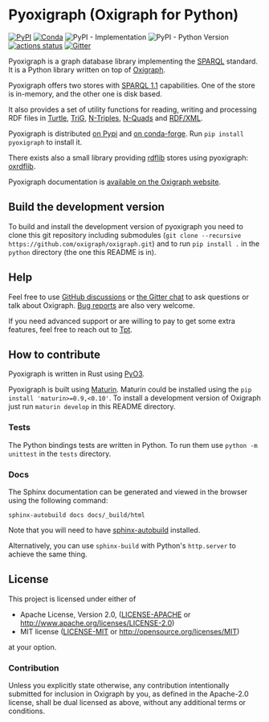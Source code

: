 # Pyoxigraph (Oxigraph for Python)

[![PyPI](https://img.shields.io/pypi/v/pyoxigraph)](https://pypi.org/project/pyoxigraph/)
[![Conda](https://img.shields.io/conda/vn/conda-forge/pyoxigraph)](https://anaconda.org/conda-forge/pyoxigraph)
![PyPI - Implementation](https://img.shields.io/pypi/implementation/pyoxigraph)
![PyPI - Python Version](https://img.shields.io/pypi/pyversions/pyoxigraph)
[![actions status](https://github.com/oxigraph/oxigraph/workflows/build/badge.svg)](https://github.com/oxigraph/oxigraph/actions)
[![Gitter](https://badges.gitter.im/oxigraph/community.svg)](https://gitter.im/oxigraph/community?utm_source=badge&utm_medium=badge&utm_campaign=pr-badge)

Pyoxigraph is a graph database library implementing the [SPARQL](https://www.w3.org/TR/sparql11-overview/) standard.
It is a Python library written on top of [Oxigraph](https://crates.io/crates/oxigraph).

Pyoxigraph offers two stores with [SPARQL 1.1](https://www.w3.org/TR/sparql11-overview/) capabilities.
One of the store is in-memory, and the other one is disk based.

It also provides a set of utility functions for reading, writing and processing RDF files in
[Turtle](https://www.w3.org/TR/turtle/),
[TriG](https://www.w3.org/TR/trig/),
[N-Triples](https://www.w3.org/TR/n-triples/),
[N-Quads](https://www.w3.org/TR/n-quads/) and
[RDF/XML](https://www.w3.org/TR/rdf-syntax-grammar/).

Pyoxigraph is distributed [on Pypi](https://pypi.org/project/pyoxigraph/) and [on conda-forge](https://anaconda.org/conda-forge/pyoxigraph).
Run `pip install pyoxigraph` to install it.

There exists also a small library providing [rdflib](https://rdflib.readthedocs.io) stores using pyoxigraph: [oxrdflib](https://github.com/oxigraph/oxrdflib).

Pyoxigraph documentation is [available on the Oxigraph website](https://pyoxigraph.readthedocs.io/).

## Build the development version

To build and install the development version of pyoxigraph you need to clone this git repository including submodules (`git clone --recursive https://github.com/oxigraph/oxigraph.git`)
and to run `pip install .` in the `python` directory (the one this README is in).

## Help

Feel free to use [GitHub discussions](https://github.com/oxigraph/oxigraph/discussions) or [the Gitter chat](https://gitter.im/oxigraph/community) to ask questions or talk about Oxigraph.
[Bug reports](https://github.com/oxigraph/oxigraph/issues) are also very welcome.

If you need advanced support or are willing to pay to get some extra features, feel free to reach out to [Tpt](https://github.com/Tpt).

## How to contribute

Pyoxigraph is written in Rust using [PyO3](https://github.com/PyO3/pyo3).

Pyoxigraph is built using [Maturin](https://github.com/PyO3/maturin).
Maturin could be installed using the `pip install 'maturin>=0.9,<0.10'`.
To install a development version of Oxigraph just run `maturin develop` in this README directory.

### Tests

The Python bindings tests are written in Python.
To run them use `python -m unittest` in the `tests` directory.

### Docs

The Sphinx documentation can be generated and viewed in the browser using the following command:

```
sphinx-autobuild docs docs/_build/html
```

Note that you will need to have [sphinx-autobuild](https://pypi.org/project/sphinx-autobuild/) installed.

Alternatively, you can use `sphinx-build` with Python's `http.server` to achieve the same thing.

## License

This project is licensed under either of

- Apache License, Version 2.0, ([LICENSE-APACHE](../LICENSE-APACHE) or
  http://www.apache.org/licenses/LICENSE-2.0)
- MIT license ([LICENSE-MIT](../LICENSE-MIT) or
  http://opensource.org/licenses/MIT)

at your option.

### Contribution

Unless you explicitly state otherwise, any contribution intentionally submitted for inclusion in Oxigraph by you, as defined in the Apache-2.0 license, shall be dual licensed as above, without any additional terms or conditions.

